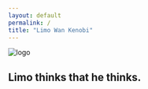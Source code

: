 ```yaml
---
layout: default
permalink: /
title: "Limo Wan Kenobi"
---
```



<div class="page-lead" style="background-image:url(http://mmistakes.github.io/skinny-bones-jekyll/images/1600x800.gif)">
  <div class="wrap page-lead-content">
    <img src="http://placehold.it/300x300&text=logo" alt="logo" class="site-logo">
    <h2>Limo thinks that he thinks.</h2>
  </div><!-- /.page-lead-content -->
</div><!-- /.page-lead -->